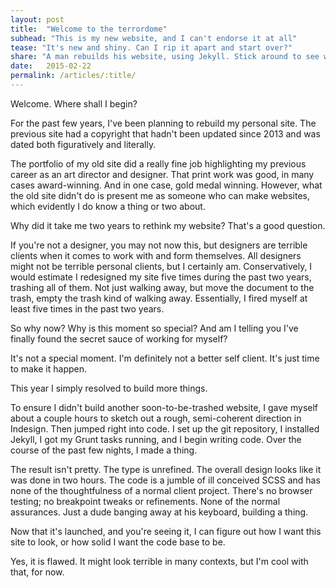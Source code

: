 ```yaml
---
layout: post
title:  "Welcome to the terrordome"
subhead: "This is my new website, and I can't endorse it at all"
tease: "It's new and shiny. Can I rip it apart and start over?"
share: "A man rebuilds his website, using Jekyll. Stick around to see what happens next. It might surprise you."
date:   2015-02-22
permalink: /articles/:title/
---
```


Welcome. Where shall I begin?

For the past few years, I've been planning to rebuild my personal site. The previous site had a copyright that hadn't been updated since 2013 and was dated both figuratively and literally.

The portfolio of my old site did a really fine job highlighting my previous career as an art director and designer. That print work was good, in many cases award-winning. And in one case, gold medal winning. However, what the old site didn't do is present me as someone who can make websites, which evidently I do know a thing or two about.

Why did it take me two years to rethink my website? That's a good question.

If you're not a designer, you may not now this, but designers are terrible clients when it comes to work with and form themselves. All designers might not be terrible personal clients, but I certainly am. Conservatively, I would estimate I redesigned my site five times during the past two years, trashing all of them. Not just walking away, but move the document to the trash, empty the trash kind of walking away. Essentially, I fired myself at least five times in the past two years.

So why now? Why is this moment so special? And am I telling you I've finally found the secret sauce of working for myself?

It's not a special moment. I'm definitely not a better self client. It's just time to make it happen.

This year I simply resolved to build more things.

To ensure I didn't build another soon-to-be-trashed website, I gave myself about a couple hours to sketch out a rough, semi-coherent direction in Indesign. Then jumped right into code. I set up the git repository, I installed Jekyll, I got my Grunt tasks running, and I begin writing code. Over the course of the past few nights, I made a thing.

The result isn't pretty. The type is unrefined. The overall design looks like it was done in two hours. The code is a jumble of ill conceived SCSS and has none of the thoughtfulness of a normal client project. There's no browser testing; no breakpoint tweaks or refinements. None of the normal assurances. Just a dude banging away at his keyboard, building a thing.

Now that it's launched, and you're seeing it, I can figure out how I want this site to look, or how solid I want the code base to be.

Yes, it is flawed. It might look terrible in many contexts, but I'm cool with that, for now.
